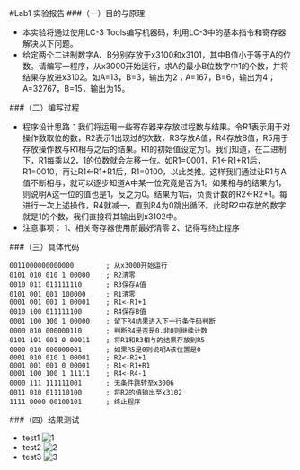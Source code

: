 #Lab1 实验报告
###（一）目的与原理
- 本实验将通过使用LC-3 Tools编写机器码，利用LC-3中的基本指令和寄存器解决以下问题。
- 给定两个二进制数字A、B分别存放于x3100和x3101，其中B值小于等于A的位数。请编写一程序，从x3000开始运行，求A的最小B位数字中1的个数，并将结果存放进x3102。如A=13，B=3，输出为2；A=167，B=6，输出为4；A=32767，B=15，输出为15。
  
###（二）编写过程 
 - 程序设计思路：我们将运用一些寄存器来存放过程数与结果。令R1表示用于对操作数取位的数，R2表示1出现过的次数，R3存放A值，R4存放B值，R5用于存放操作数与R1相与之后的结果。R1的初始值设定为1。我们知道，在二进制下，R1每乘以2，1的位数就会左移一位。如R1=0001，R1<-R1+R1后，R1=0010，再让R1<-R1+R1后，R1=0100，以此类推。这样我们通过让R1与A值不断相与，就可以逐步知道A中某一位究竟是否为1。如果相与的结果为1，则说明A这一位的值也是1，反之为0。结果为1后，负责计数的R2<-R2+1。每进行一次上述操作，R4就减一，直到R4为0跳出循环。此时R2中存放的数字就是1的个数，我们直接将其输出到x3102中。
 - 注意事项：
   1、相关寄存器使用前最好清零
   2、记得写终止程序
 
###（三）具体代码
```
0011000000000000        ; 从x3000开始运行
0101 010 010 1 00000    ; R2清零
0010 011 011111110      ; R3保存A值
0101 001 001 100000     ; R1清零
0001 001 001 1 00001    ; R1<-R1+1
0010 100 011111100      ; R4保存B值
0001 100 100 1 00000    ; 留下R4结果进入下一行条件码判断
0000 010 000000110      ; 判断R4是否是0.非0则继续计数
0101 101 001 0 00011    ; 将R1和R3相与的结果存放到R5
0000 010 000000001      ; 如果R5是0则说明A该位置是0
0001 010 010 1 00001    ; R2<-R2+1
0001 001 001 0 00001    ; R1<-R1+R1
0001 100 100 1 11111    ; R4<-R4-1
0000 111 111111001      ; 无条件跳转至x3006
0011 010 011110100      ; 将R2的值输出至x3102
1111 0000 00100101      ; 终止程序
```

###（四）结果测试
- test1
![1](test1.jpg)
- test2 
![2](test2.jpg)
- test3
![3](test3.jpg)